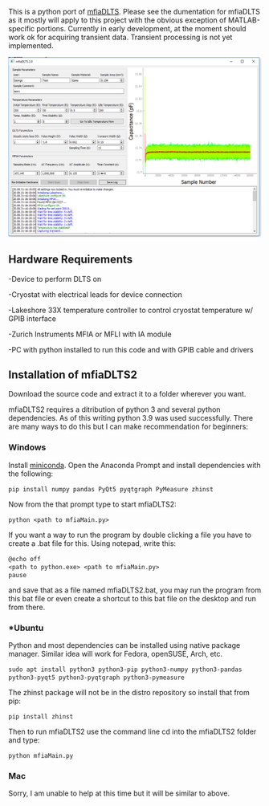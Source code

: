 This is a python port of [mfiaDLTS](https://github.com/nelsongt/mfiaDLTS). Please see the dumentation for mfiaDLTS as it mostly will apply to this project with the obvious exception of MATLAB-specific portions. Currently in early development, at the moment should work ok for acquiring transient data. Transient processing is not yet implemented.

![image](https://raw.githubusercontent.com/nelsongt/mfiaDLTS2/master/screenshot.png)


Hardware Requirements
------------

  -Device to perform DLTS on
  
  -Cryostat with electrical leads for device connection
  
  -Lakeshore 33X temperature controller to control cryostat temperature w/ GPIB interface
  
  -Zurich Instruments MFIA or MFLI with IA module
  
  -PC with python installed to run this code and with GPIB cable and drivers


Installation of mfiaDLTS2
------------

Download the source code and extract it to a folder wherever you want.

mfiaDLTS2 requires a ditribution of python 3 and several python dependencies. As of this writing python 3.9 was used successfully. There are many ways to do this but I can make recommendation for beginners:

### Windows

Install [miniconda](https://docs.conda.io/en/latest/miniconda.html). Open the Anaconda Prompt and install dependencies with the following:

    pip install numpy pandas PyQt5 pyqtgraph PyMeasure zhinst
  
Now from the that prompt type to start mfiaDLTS2:
  
    python <path to mfiaMain.py>
  
If you want a way to run the program by double clicking a file you have to create a .bat file for this. Using notepad, write this:
  
  
    @echo off
    <path to python.exe> <path to mfiaMain.py>
    pause
    
and save that as a file named mfiaDLTS2.bat, you may run the program from this bat file or even create a shortcut to this bat file on the desktop and run from there.
  

### \*Ubuntu

Python and most dependencies can be installed using native package manager. Similar idea will work for Fedora, openSUSE, Arch, etc.

    sudo apt install python3 python3-pip python3-numpy python3-pandas python3-pyqt5 python3-pyqtgraph python3-pymeasure
    
The zhinst package will not be in the distro repository so install that from pip:
    
    pip install zhinst
    
Then to run mfiaDLTS2 use the command line cd into the mfiaDLTS2 folder and type:
    
    python mfiaMain.py
    

### Mac

Sorry, I am unable to help at this time but it will be similar to above.
  


